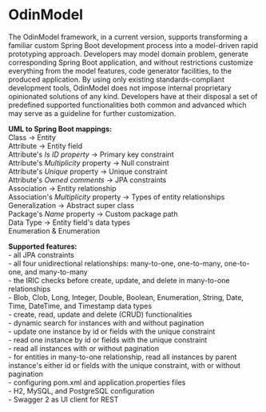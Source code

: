 # OdinModel
The OdinModel framework, in a current version, supports transforming a familiar custom Spring Boot development process into a model-driven rapid prototyping approach. Developers may model domain problem, generate corresponding Spring Boot application, and without restrictions customize everything from the model features, code generator facilities, to the produced application. By using only existing standards-compliant development tools, OdinModel does not impose internal proprietary opinionated solutions of any kind. Developers have at their disposal a set of predefined supported functionalities both common and advanced which may serve as a guideline for further customization.

**UML to Spring Boot mappings:** <br/>
	Class -> Entity <br/>
	Attribute -> Entity field <br/>
  	Attribute's *Is ID property* -> Primary key constraint <br/>
	Attribute's *Multiplicity* property -> Null constraint <br/>
  	Attribute's *Unique* property -> Unique constraint <br/>
  	Attribute's *Owned comments* -> JPA constraints <br/>
	Association -> Entity relationship <br/>
	Association's *Multiplicity* property -> Types of entity relationships <br/>
	Generalization -> Abstract super class <br/>
	Package's *Name* property -> Custom package path <br/>
	Data Type -> Entity field's data types <br/> 
	Enumeration & Enumeration <br/>

**Supported features:**<br/>
	- all JPA constraints <br/>
	- all four unidirectional relationships: many-to-one, one-to-many, one-to-one, and many-to-many <br/>
	- the IRIC checks before create, update, and delete in many-to-one relationships <br/>
	- Blob, Clob, Long, Integer, Double, Boolean, Enumeration, String, Date, Time, DateTime, and Timestamp data types <br/>
	- create, read, update and delete (CRUD) functionalities <br/>
	- dynamic search for instances with and without pagination <br/>
	- update one instance by id or fields with the unique constraint <br/>
	- read one instance by id or fields with the unique constraint <br/>
	- read all instances with or without pagination <br/>
	- for entities in many-to-one relationship, read all instances by parent instance's either id or fields with the unique constraint, with or without pagination <br/>
	- configuring pom.xml and application.properties files <br/>
	- H2, MySQL, and PostgreSQL configuration <br/>
	- Swagger 2 as UI client for REST <br/>

